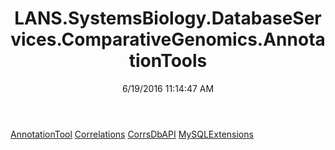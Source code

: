 ﻿---
title: LANS.SystemsBiology.DatabaseServices.ComparativeGenomics.AnnotationTools
date: 6/19/2016 11:14:47 AM
---

[AnnotationTool](T-LANS.SystemsBiology.DatabaseServices.ComparativeGenomics.AnnotationTools.AnnotationTool.html)
[Correlations](T-LANS.SystemsBiology.DatabaseServices.ComparativeGenomics.AnnotationTools.Correlations.html)
[CorrsDbAPI](T-LANS.SystemsBiology.DatabaseServices.ComparativeGenomics.AnnotationTools.CorrsDbAPI.html)
[MySQLExtensions](T-LANS.SystemsBiology.DatabaseServices.ComparativeGenomics.AnnotationTools.MySQLExtensions.html)
